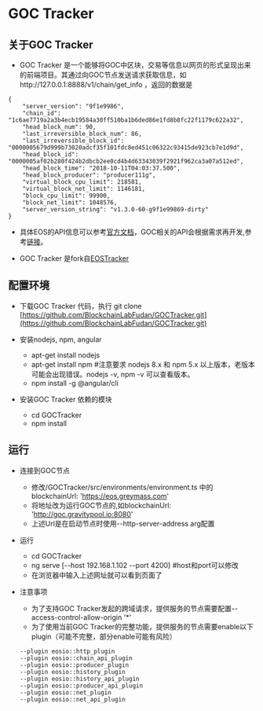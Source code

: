 # GOC Tracker

## 关于GOC Tracker

* GOC Tracker 是一个能够将GOC中区块，交易等信息以网页的形式呈现出来的前端项目。其通过向GOC节点发送请求获取信息，如http://127.0.0.1:8888/v1/chain/get_info ，返回的数据是 
```
{
    "server_version": "9f1e9986",
    "chain_id": "1c6ae7719a2a3b4ecb19584a30ff510ba1b6ded86e1fd8b8fc22f1179c622a32",
    "head_block_num": 90,
    "last_irreversible_block_num": 86,
    "last_irreversible_block_id": "0000005679d999b73020adcf35f101fdc8ed451c06322c93415de923cb7e1d9d",
    "head_block_id": "0000005af02b280f424b2dbcb2ee0cd4b4d63343039f2921f962ca3a07a512ed",
    "head_block_time": "2018-10-11T04:03:37.500",
    "head_block_producer": "producer111g",
    "virtual_block_cpu_limit": 218581,
    "virtual_block_net_limit": 1146181,
    "block_cpu_limit": 99900,
    "block_net_limit": 1048576,
    "server_version_string": "v1.3.0-60-g9f1e99869-dirty"
}
```

* 具体EOS的API信息可以参考[官方文档](https://developers.eos.io/eosio-nodeos/reference)，GOC相关的API会根据需求再开发,参考[链接](https://github.com/BlockchainLabFudan/SeaOfKnowledge/blob/master/goc/goc_rpc_api/README.md)。

* GOC Tracker 是fork自[EOSTracker](https://github.com/EOSEssentials/EOSTracker)

## 配置环境

* 下载GOC Tracker 代码，执行 git clone [https://github.com/BlockchainLabFudan/GOCTracker.git](https://github.com/BlockchainLabFudan/GOCTracker.git)

* 安装nodejs, npm, angular
  * apt-get install nodejs
  * apt-get install npm  #注意要求 nodejs 8.x 和 npm 5.x 以上版本，老版本可能会出现错误。nodejs -v, npm -v 可以查看版本。
  * npm install -g @angular/cli

* 安装GOC Tracker 依赖的模块
  * cd GOCTracker
  * npm install

## 运行

* 连接到GOC节点
  * 修改/GOCTracker/src/environments/environment.ts 中的blockchainUrl: 'https://eos.greymass.com'
  * 将地址改为运行GOC节点的,如blockchainUrl: 'http://goc.gravitypool.io:8080'
  * 上述Url是在启动节点时使用--http-server-address arg配置

* 运行
  * cd GOCTracker
  * ng serve [--host 192.168.1.102 --port 4200] #host和port可以修改
  * 在浏览器中输入上述网址就可以看到页面了

* 注意事项
  * 为了支持GOC Tracker发起的跨域请求，提供服务的节点需要配置--access-control-allow-origin '*'
  * 为了使用当前GOC Tracker的完整功能，提供服务的节点需要enable以下plugin（可能不完整，部分enable可能有风险）
  ```
  --plugin eosio::http_plugin
  --plugin eosio::chain_api_plugin
  --plugin eosio::producer_plugin
  --plugin eosio::history_plugin
  --plugin eosio::history_api_plugin
  --plugin eosio::producer_api_plugin
  --plugin eosio::net_plugin
  --plugin eosio::net_api_plugin
  ```

